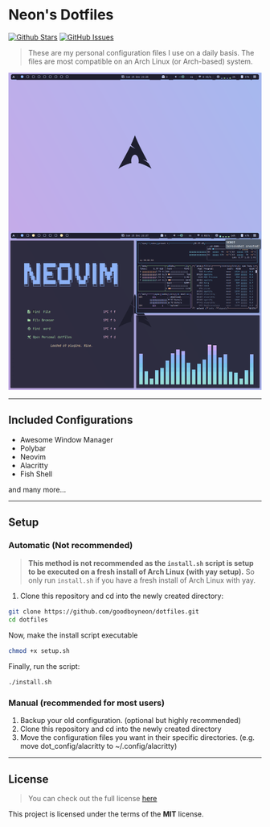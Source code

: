 # Neon's Dotfiles

[![Github Stars](https://img.shields.io/github/stars/GoodBoyNeon/dotfiles?color=89b4fa&label=Stars&logoColor=1e1e2e&style=for-the-badge)](https://github.com/GoodBoyNeon/dotfiles/stargazers)
[![GitHub Issues](https://img.shields.io/github/issues/goodboyneon/dotfiles?color=fab387&style=for-the-badge)](https://github.com/GoodBoyNeon/dotfiles/issues)

> These are my personal configuration files I use on a daily basis. The files are most compatible on an Arch Linux (or Arch-based) system.

![Preview](images/rice.png)

---

## Included Configurations

- Awesome Window Manager
- Polybar
- Neovim
- Alacritty
- Fish Shell

and many more...

---

## Setup

### **Automatic (Not recommended)**

> **This method is not recommended as the `install.sh` script is setup to be executed on a fresh install of Arch Linux (with yay setup).** So only run `install.sh` if you have a fresh install of Arch Linux with yay.

1. Clone this repository and cd into the newly created directory:

```sh
git clone https://github.com/goodboyneon/dotfiles.git
cd dotfiles
```

Now, make the install script executable

```sh
chmod +x setup.sh
```

Finally, run the script:

```sh
./install.sh
```

### **Manual (recommended for most users)**

1. Backup your old configuration. (optional but highly recommended)
2. Clone this repository and cd into the newly created directory
3. Move the configuration files you want in their specific directories. (e.g. move dot_config/alacritty to ~/.config/alacritty)

---

## License

>You can check out the full license [here](https://github.com/GoodBoyNeon/dotfiles/blob/master/LICENSE)

This project is licensed under the terms of the **MIT** license.
